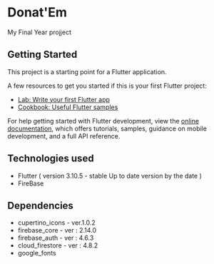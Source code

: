 # Donat'Em

My Final Year projject

## Getting Started

This project is a starting point for a Flutter application.

A few resources to get you started if this is your first Flutter project:

- [Lab: Write your first Flutter app](https://docs.flutter.dev/get-started/codelab)
- [Cookbook: Useful Flutter samples](https://docs.flutter.dev/cookbook)

For help getting started with Flutter development, view the
[online documentation](https://docs.flutter.dev/), which offers tutorials,
samples, guidance on mobile development, and a full API reference.

## Technologies used

- Flutter ( version 3.10.5 - stable Up to date version by the date )
- FireBase

## Dependencies

- cupertino_icons - ver.1.0.2
- firebase_core - ver : 2.14.0
- firebase_auth - ver : 4.6.3
- cloud_firestore - ver : 4.8.2
- google_fonts
